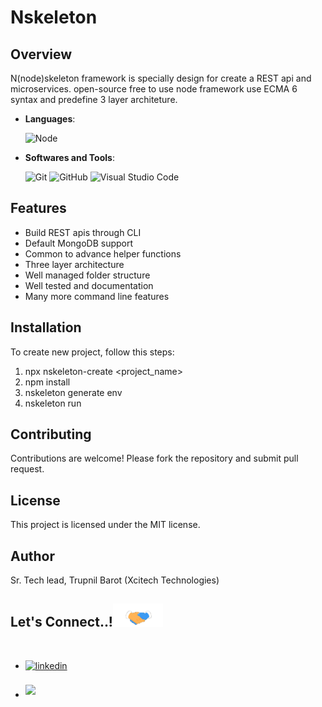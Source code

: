 # Nskeleton

## Overview

N(node)skeleton framework is specially design for create a REST api and microservices.
open-source free to use node framework use ECMA 6 syntax and predefine 3 layer architeture.

- **Languages**:

    ![Node](https://img.shields.io/badge/node%20-%2314354C.svg?style=for-the-badge&logo=node&logoColor=success)


- **Softwares and Tools**:

    ![Git](https://img.shields.io/badge/git-%23F05033.svg?style=for-the-badge&logo=git&logoColor=white)
    ![GitHub](https://img.shields.io/badge/github-%23121011.svg?style=for-the-badge&logo=github&logoColor=white)
    ![Visual Studio Code](https://img.shields.io/badge/Visual%20Studio%20Code-0078d7.svg?style=for-the-badge&logo=visual-studio-code&logoColor=white)
    

## Features

* Build REST apis through CLI
* Default MongoDB support 
* Common to advance helper functions
* Three layer architecture
* Well managed folder structure
* Well tested and documentation
* Many more command line features

## Installation

To create new project, follow this steps: 

1. npx nskeleton-create <project_name>
2. npm install
3. nskeleton generate env
4. nskeleton run

## Contributing

Contributions are welcome! Please fork the repository and submit pull request.

## License

This project is licensed under the MIT license.

## Author

Sr. Tech lead,
Trupnil Barot
(Xcitech Technologies)

## <b> Let's Connect..!</b><img src="https://github.com/0xAbdulKhalid/0xAbdulKhalid/raw/main/assets/mdImages/handshake.gif" width ="80">
<br>
<div align='left'>

<ul>

<li>
<a href="https://linkedin.com/in/trupnil" target="_blank">
<img src="https://img.shields.io/badge/linkedin:  trupnil-%2300acee.svg?color=405DE6&style=for-the-badge&logo=linkedin&logoColor=white" alt=linkedin style="margin-bottom: 5px;"/>
</a>
</li>

<br>

<li>
<a href="mailto:trupnil.b@xcitech.in" target="_blank">
<img src="https://img.shields.io/badge/gmail:  trupnil-%23EA4335.svg?style=for-the-badge&logo=gmail&logoColor=white" t=mail style="margin-bottom: 5px;" />
</a>
</li>
	
</ul>
</div>